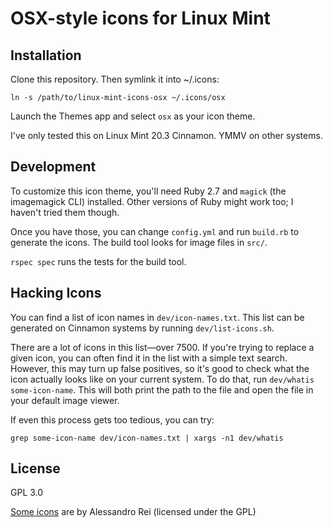 # OSX-style icons for Linux Mint

## Installation

Clone this repository. Then symlink it into ~/.icons:

```
ln -s /path/to/linux-mint-icons-osx ~/.icons/osx
```

Launch the Themes app and select `osx` as your icon theme.

I've only tested this on Linux Mint 20.3 Cinnamon. YMMV on other systems.

## Development

To customize this icon theme, you'll need Ruby 2.7 and `magick` (the
imagemagick CLI) installed. Other versions of Ruby might work too; I haven't
tried them though.

Once you have those, you can change `config.yml` and run `build.rb` to
generate the icons. The build tool looks for image files in `src/`.

`rspec spec` runs the tests for the build tool.

## Hacking Icons

You can find a list of icon names in `dev/icon-names.txt`.
This list can be generated on Cinnamon systems by running `dev/list-icons.sh`.

There are a lot of icons in this list—over 7500. If you're trying to replace a
given icon, you can often find it in the list with a simple text search.
However, this may turn up false positives, so it's good to check what
the icon actually looks like on your current system. To do that, run
`dev/whatis some-icon-name`. This will both print the path to the file and open
the file in your default image viewer.

If even this process gets too tedious, you can try:

```
grep some-icon-name dev/icon-names.txt | xargs -n1 dev/whatis
```

## License

GPL 3.0

[Some icons](https://www.iconfinder.com/iconsets/DarkGlass_Reworked) are by
Alessandro Rei (licensed under the GPL)
